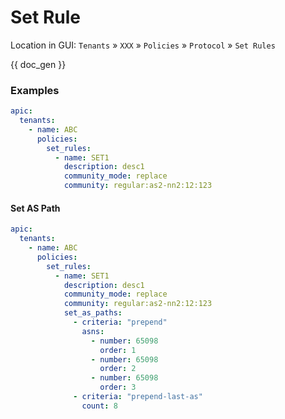 # Set Rule

Location in GUI:
`Tenants` » `XXX` » `Policies` » `Protocol` » `Set Rules`


{{ doc_gen }}

### Examples

```yaml
apic:
  tenants:
    - name: ABC
      policies:
        set_rules:
          - name: SET1
            description: desc1
            community_mode: replace
            community: regular:as2-nn2:12:123
```

#### Set AS Path

```yaml
apic:
  tenants:
    - name: ABC
      policies:
        set_rules:
          - name: SET1
            description: desc1
            community_mode: replace
            community: regular:as2-nn2:12:123
            set_as_paths:
              - criteria: "prepend"
                asns:
                  - number: 65098
                    order: 1
                  - number: 65098
                    order: 2
                  - number: 65098
                    order: 3
              - criteria: "prepend-last-as"
                count: 8
```
